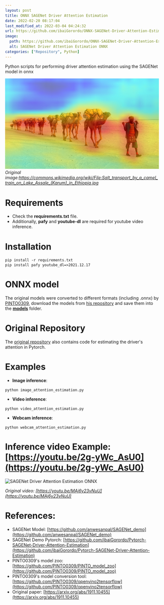 ```yaml
---
layout: post
title: ONNX SAGENet Driver Attention Estimation
date: 2022-02-20 08:17:04 
last_modified_at: 2022-03-04 04:24:32 
url: https://github.com/ibaiGorordo/ONNX-SAGENet-Driver-Attention-Estimation
image:
  path: https://github.com/ibaiGorordo/ONNX-SAGENet-Driver-Attention-Estimation/raw/main/doc/img/output.jpg
  alt: SAGENet Driver Attention Estimation ONNX
categories: ["Repository", Python]
---
```

 Python scripts for performing driver attention estimation using the SAGENet model in onnx
 
![SAGENet Driver Attention Estimation ONNX](https://github.com/ibaiGorordo/ONNX-SAGENet-Driver-Attention-Estimation/raw/main/doc/img/output.jpg)
*Original image:https://commons.wikimedia.org/wiki/File:Salt_transport_by_a_camel_train_on_Lake_Assale_(Karum)_in_Ethiopia.jpg*

# Requirements

 * Check the **requirements.txt** file. 
 * Additionally, **pafy** and **youtube-dl** are required for youtube video inference.
 
# Installation
```
pip install -r requirements.txt
pip install pafy youtube_dl=>2021.12.17
```

# ONNX model
The original models were converted to different formats (including .onnx) by [PINTO0309](https://github.com/PINTO0309), download the models from [his repository](https://github.com/PINTO0309/PINTO_model_zoo/tree/main/257_PiCANet) and save them into the **[models](Https://github.com/ibaiGorordo/ONNX-SAGENet-Driver-Attention-Estimation/tree/main/models)** folder.


# Original Repository
The [original repository](https://github.com/anwesanpal/SAGENet_demo) also contains code for estimating the driver's attention in Pytorch.
 
# Examples

 * **Image inference**:
 
 ```
 python image_attention_estimation.py
 ```
 
  * **Video inference**:
 
 ```
 python video_attention_estimation.py
 ```
 
 * **Webcam inference**:
 
 ```
 python webcam_attention_estimation.py
 ```
 
# Inference video Example: [https://youtu.be/2g-yWc_AsU0](https://youtu.be/2g-yWc_AsU0)
 ![SAGENet Driver Attention Estimation ONNX](https://github.com/ibaiGorordo/ONNX-SAGENet-Driver-Attention-Estimation/raw/main/doc/img/sagenet-attention-heatmap.gif)

*Original video: [https://youtu.be/MAj6y23vNuU](https://youtu.be/MAj6y23vNuU)*

# References:
* SAGENet Model: [https://github.com/anwesanpal/SAGENet_demo](https://github.com/anwesanpal/SAGENet_demo)
* SAGENet Demo Pytorch: [https://github.com/ibaiGorordo/Pytorch-SAGENet-Driver-Attention-Estimation](https://github.com/ibaiGorordo/Pytorch-SAGENet-Driver-Attention-Estimation)
* PINTO0309's model zoo: [https://github.com/PINTO0309/PINTO_model_zoo](https://github.com/PINTO0309/PINTO_model_zoo)
* PINTO0309's model conversion tool: [https://github.com/PINTO0309/openvino2tensorflow](https://github.com/PINTO0309/openvino2tensorflow)
* Original paper: [https://arxiv.org/abs/1911.10455](https://arxiv.org/abs/1911.10455)
 
